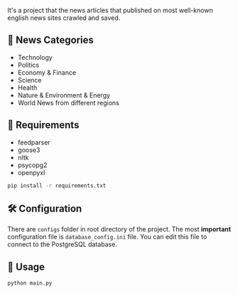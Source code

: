 It's a project that the news articles that published on most well-known english news sites crawled and saved.

## 📰 News Categories
- Technology
- Politics
- Economy & Finance
- Science
- Health
- Nature & Environment & Energy
- World News from different regions

## 🔗 Requirements
- feedparser
- goose3
- nltk
- psycopg2
- openpyxl

```bash
pip install -r requirements.txt
```

## 🛠 Configuration

There are `configs` folder in root directory of the project. The most **important** configuration file is `database_config.ini` file. You can edit this file to connect to the PostgreSQL database.

## 🏹 Usage

```bash
python main.py
```
